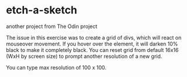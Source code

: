 # etch-a-sketch
another project from The Odin project

The issue in this exercise was to create a grid of divs, which will react on mouseover movement. If you hover over the element, it will darken 10% black to make it completely black. You can reset grid from default 16x16 (WxH by screen size) to prompt another resolution of a new grid.

You can type max resolution of 100 x 100.